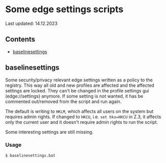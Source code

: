 # Some edge settings scripts
Last updated: 14.12.2023  

## Contents
- [baselinesettings](#baselinesettings)




## baselinesettings
Some security/privacy relevant edge settings written as a policy to the registry.
This way all old and new profiles are affected and the affected settings are locked.
They can't be changed in the profile settings gui (edge://settings) anymore.
If some setting is not wanted, it has be commented out/removed from the script and run again.

The default is writing to `HKLM`, which affects all users on the system but requires admin rights.
If changed to `HKCU`, i.e. `set hkx=HKCU` in Z.3, it affects only the current user and it doesn't require admin rights to run the script.

Some interesting settings are still missing.

### Usage
```bash
$ baselinesettings.bat
```
